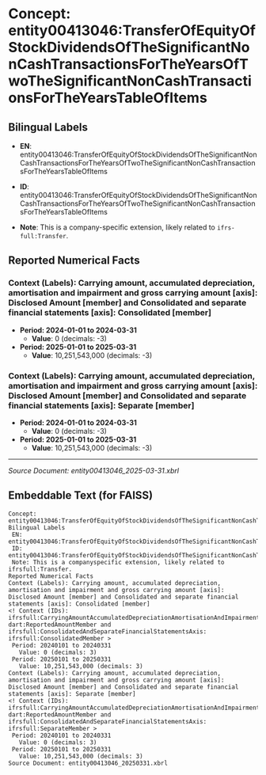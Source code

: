 # Concept: entity00413046:TransferOfEquityOfStockDividendsOfTheSignificantNonCashTransactionsForTheYearsOfTwoTheSignificantNonCashTransactionsForTheYearsTableOfItems

## Bilingual Labels
- **EN**: entity00413046:TransferOfEquityOfStockDividendsOfTheSignificantNonCashTransactionsForTheYearsOfTwoTheSignificantNonCashTransactionsForTheYearsTableOfItems

- **ID**: entity00413046:TransferOfEquityOfStockDividendsOfTheSignificantNonCashTransactionsForTheYearsOfTwoTheSignificantNonCashTransactionsForTheYearsTableOfItems
- **Note**: This is a company-specific extension, likely related to `ifrs-full:Transfer`.

## Reported Numerical Facts

### **Context (Labels): Carrying amount, accumulated depreciation, amortisation and impairment and gross carrying amount [axis]: Disclosed Amount [member] and Consolidated and separate financial statements [axis]: Consolidated [member]**
<!-- Context (IDs): ifrs-full:CarryingAmountAccumulatedDepreciationAmortisationAndImpairmentAndGrossCarryingAmountAxis: dart:ReportedAmountMember and ifrs-full:ConsolidatedAndSeparateFinancialStatementsAxis: ifrs-full:ConsolidatedMember -->
- **Period: 2024-01-01 to 2024-03-31**
  - **Value**: 0 (decimals: -3)
- **Period: 2025-01-01 to 2025-03-31**
  - **Value**: 10,251,543,000 (decimals: -3)

### **Context (Labels): Carrying amount, accumulated depreciation, amortisation and impairment and gross carrying amount [axis]: Disclosed Amount [member] and Consolidated and separate financial statements [axis]: Separate [member]**
<!-- Context (IDs): ifrs-full:CarryingAmountAccumulatedDepreciationAmortisationAndImpairmentAndGrossCarryingAmountAxis: dart:ReportedAmountMember and ifrs-full:ConsolidatedAndSeparateFinancialStatementsAxis: ifrs-full:SeparateMember -->
- **Period: 2024-01-01 to 2024-03-31**
  - **Value**: 0 (decimals: -3)
- **Period: 2025-01-01 to 2025-03-31**
  - **Value**: 10,251,543,000 (decimals: -3)

---
*Source Document: entity00413046_2025-03-31.xbrl*
## Embeddable Text (for FAISS)
```text
Concept: entity00413046:TransferOfEquityOfStockDividendsOfTheSignificantNonCashTransactionsForTheYearsOfTwoTheSignificantNonCashTransactionsForTheYearsTableOfItems
Bilingual Labels
 EN: entity00413046:TransferOfEquityOfStockDividendsOfTheSignificantNonCashTransactionsForTheYearsOfTwoTheSignificantNonCashTransactionsForTheYearsTableOfItems
 ID: entity00413046:TransferOfEquityOfStockDividendsOfTheSignificantNonCashTransactionsForTheYearsOfTwoTheSignificantNonCashTransactionsForTheYearsTableOfItems
 Note: This is a companyspecific extension, likely related to ifrsfull:Transfer.
Reported Numerical Facts
Context (Labels): Carrying amount, accumulated depreciation, amortisation and impairment and gross carrying amount [axis]: Disclosed Amount [member] and Consolidated and separate financial statements [axis]: Consolidated [member]
<! Context (IDs): ifrsfull:CarryingAmountAccumulatedDepreciationAmortisationAndImpairmentAndGrossCarryingAmountAxis: dart:ReportedAmountMember and ifrsfull:ConsolidatedAndSeparateFinancialStatementsAxis: ifrsfull:ConsolidatedMember >
 Period: 20240101 to 20240331
   Value: 0 (decimals: 3)
 Period: 20250101 to 20250331
   Value: 10,251,543,000 (decimals: 3)
Context (Labels): Carrying amount, accumulated depreciation, amortisation and impairment and gross carrying amount [axis]: Disclosed Amount [member] and Consolidated and separate financial statements [axis]: Separate [member]
<! Context (IDs): ifrsfull:CarryingAmountAccumulatedDepreciationAmortisationAndImpairmentAndGrossCarryingAmountAxis: dart:ReportedAmountMember and ifrsfull:ConsolidatedAndSeparateFinancialStatementsAxis: ifrsfull:SeparateMember >
 Period: 20240101 to 20240331
   Value: 0 (decimals: 3)
 Period: 20250101 to 20250331
   Value: 10,251,543,000 (decimals: 3)
Source Document: entity00413046_20250331.xbrl
```